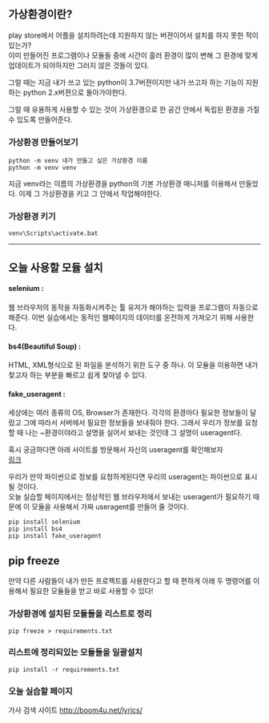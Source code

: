 ## 가상환경이란?
play store에서 어플을 설치하려는데 지원하지 않는 
버젼이어서 설치를 하지 못한 적이 있는가?  
이미 만들어진 프로그램이나 모듈들 중에 시간이 흘러 
환경이 많이 변해 그 환경에 맞게 업데이트가 되야하지만
그러지 않은 것들이 있다.

그럴 때는 지금 내가 쓰고 있는 python이 3.7버젼이지만 
내가 쓰고자 하는 기능이 지원하는 python 2.x버젼으로 
돌아가야한다.

그럴 때 유용하게 사용할 수 있는 것이 가상환경으로 
한 공간 안에서 독립된 환경을 가질 수 있도록 만들어준다.
### 가상환경 만들어보기
```
python -m venv 내가 만들고 싶은 가상환경 이름
python -m venv venv
```
지금 venv라는 이름의 가상환경을 python의 기본 가상환경 
매니저를 이용해서 만들었다.
이제 그 가상환경을 키고 그 안에서 작업해야한다.
### 가상환경 키기
```
venv\Scripts\activate.bat
```
___
## 오늘 사용할 모듈 설치
#### selenium : 
웹 브라우저의 동작을 자동화시켜주는 툴 유저가 해야하는 
입력을 프로그램이 자동으로 해준다. 이번 실습에서는 동적인 웹페이지의
데이터를 온전하게 가져오기 위해 사용한다.

#### bs4(Beautiful Soup) :  
HTML, XML형식으로 된 파일을 분석하기 위한 도구 중 하나. 
이 모듈을 이용하면 내가 찾고자 하는 부분을 빠르고 쉽게 찾아낼 수 있다.

#### fake_useragent :  
세상에는 여러 종류의 OS, Browser가 존재한다.
각각의 환경마다 필요한 정보들이 달랐고 
그에 따라서 서버에서 필요한 정보들을 보내줘야 한다.
그래서 우리가 정보를 요청할 때 나는 ~환경이야라고 
설명을 실어서 보내는 것인데 그 설명이 useragent다.

혹시 궁금하다면 아래 사이트를 방문해서 
자신의 useragent를 확인해보자  
[링크](https://www.whoishostingthis.com/tools/user-agent/)

우리가 만약 파이썬으로 정보를 요청하게된다면 
우리의 useragent는 파이썬으로 표시될 것이다.  
오늘 실습할 페이지에서는 정상적인 웹 브라우저에서 보내는
useragent가 필요하기 때문에 이 모듈을 사용해서 가짜 useragent를 
만들어 줄 것이다.
```
pip install selenium
pip install bs4
pip install fake_useragent
```
## pip freeze
만약 다른 사람들이 내가 만든 프로젝트를 사용한다고 할 때 
편하게 아래 두 명령어를 이용해서 필요한 모듈들을 받고 바로 사용할 수 있다!
### 가상환경에 설치된 모듈들을 리스트로 정리
```
pip freeze > requirements.txt
```
### 리스트에 정리되있는 모듈들을 일괄설치
```
pip install -r requirements.txt
```
### 오늘 실습할 페이지
가사 검색 사이트 <http://boom4u.net/lyrics/>
